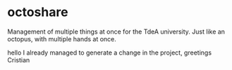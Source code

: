 # octoshare
Management of multiple things at once for the TdeA university. Just like an octopus, with multiple hands at once.

hello I already managed to generate a change in the project, greetings
Cristian
